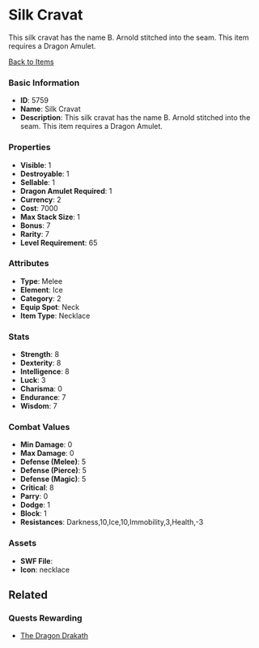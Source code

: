 # Silk Cravat

This silk cravat has the name B. Arnold stitched into the seam. This item requires a Dragon Amulet.

[Back to Items](../items.md)

### Basic Information

- **ID**: 5759
- **Name**: Silk Cravat
- **Description**: This silk cravat has the name B. Arnold stitched into the seam. This item requires a Dragon Amulet.

### Properties

- **Visible**: 1
- **Destroyable**: 1
- **Sellable**: 1
- **Dragon Amulet Required**: 1
- **Currency**: 2
- **Cost**: 7000
- **Max Stack Size**: 1
- **Bonus**: 7
- **Rarity**: 7
- **Level Requirement**: 65

### Attributes

- **Type**: Melee
- **Element**: Ice
- **Category**: 2
- **Equip Spot**: Neck
- **Item Type**: Necklace

### Stats

- **Strength**: 8
- **Dexterity**: 8
- **Intelligence**: 8
- **Luck**: 3
- **Charisma**: 0
- **Endurance**: 7
- **Wisdom**: 7

### Combat Values

- **Min Damage**: 0
- **Max Damage**: 0
- **Defense (Melee)**: 5
- **Defense (Pierce)**: 5
- **Defense (Magic)**: 5
- **Critical**: 8
- **Parry**: 0
- **Dodge**: 1
- **Block**: 1
- **Resistances**: Darkness,10,Ice,10,Immobility,3,Health,-3

### Assets

- **SWF File**: 
- **Icon**: necklace

## Related

### Quests Rewarding

- [The Dragon Drakath](../quests/799-the-dragon-drakath.md)

